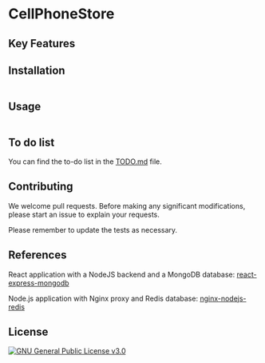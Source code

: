 # CellPhoneStore

## Key Features

## Installation

```

```

## Usage

```

```

## To do list

You can find the to-do list in the [TODO.md](TODO.md) file.

## Contributing

We welcome pull requests. Before making any significant modifications, please start an issue to explain your requests.

Please remember to update the tests as necessary.

## References

React application with a NodeJS backend and a MongoDB database: [react-express-mongodb](https://github.com/docker/awesome-compose/tree/master/react-express-mongodb)

Node.js application with Nginx proxy and Redis database: [nginx-nodejs-redis](https://github.com/docker/awesome-compose/tree/master/nginx-nodejs-redis)


## License

[![GNU General Public License v3.0](https://github.com/user-attachments/assets/a750987b-05be-4b37-a53a-65a84cc00452)](LICENSE.md)
